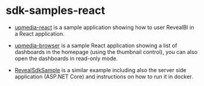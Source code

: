 # sdk-samples-react

* [upmedia-react](upmedia-react) is a sample application showing how to user RevealBI in a React application.
* [upmedia-browser](upmedia-browser) is a sample React application showing a list of dashboards in the homepage (using the thumbnail control), you can also open the dashboards in read-only mode.

* [RevealSdkSample](RevealSdkSample) is a similar example including also the server side application (ASP.NET Core) and instructions on how to run it in docker.
